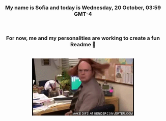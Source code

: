 


<div align="center">
<h3 >My name is Sofia and today is Wednesday, 20 October, 03:59 GMT-4</h3><br>
<h3 >For now, me and my personalities are working to create a fun Readme 👋
</h3><br>
<img src='img/dwight.gif' alt='working...'/>
</div>
